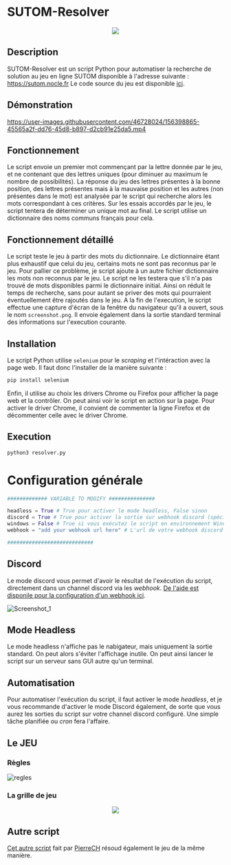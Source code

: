 # SUTOM-Resolver

<p align="center">
  <img src="https://user-images.githubusercontent.com/46728024/156399063-d08efd64-d631-4153-9899-0fe9f5f3f9b1.png">
</p>

## Description

SUTOM-Resolver est un script Python pour automatiser la recherche de solution au jeu en ligne SUTOM disponible à l'adresse suivante : https://sutom.nocle.fr
Le code source du jeu est disponible [ici](https://framagit.org/JonathanMM/sutom).

## Démonstration

https://user-images.githubusercontent.com/46728024/156398865-45565a2f-dd76-45d8-b897-d2cb91e25da5.mp4

## Fonctionnement

Le script envoie un premier mot commençant par la lettre donnée par le jeu, et ne contenant que des lettres uniques (pour diminuer au maximum le nombre de possibilités). La réponse du jeu des lettres présentes à la bonne position, des lettres présentes mais à la mauvaise position et les autres (non présentes dans le mot) est analysée par le script qui recherche alors les mots correspondant à ces critères. Sur les essais accordés par le jeu, le script tentera de déterminer un unique mot au final. Le script utilise un dictionnaire des noms communs français pour cela.

## Fonctionnement détaillé

Le script teste le jeu à partir des mots du dictionnaire. Le dictionnaire étant plus exhaustif que celui du jeu, certains mots ne sont pas reconnus par le jeu. Pour pallier ce problème, je script ajoute à un autre fichier dictionnaire les mots non reconnus par le jeu. Le script ne les testera que s'il n'a pas trouvé de mots disponibles parmi le dictionnaire initial. Ainsi on réduit le temps de recherche, sans pour autant se priver des mots qui pourraient éventuellement être rajoutés dans le jeu.
A la fin de l'execution, le script effectue une capture d'écran de la fenêtre du navigateur qu'il a ouvert, sous le nom `screenshot.png`. Il envoie également dans la sortie standard terminal des informations sur l'execution courante.

## Installation

Le script Python utilise `selenium` pour le *scraping* et l'intéraction avec la page web. Il faut donc l'installer de la manière suivante : 

```bash
pip install selenium
```

Enfin, il utilise au choix les drivers Chrome ou Firefox pour afficher la page web et la contrôler. On peut ainsi voir le script en action sur la page.
Pour activer le driver Chrome, il convient de commenter la ligne Firefox et de décommenter celle avec le driver Chrome.

## Execution

```bash
python3 resolver.py
```

# Configuration générale

```py
############# VARIABLE TO MODIFY ###############

headless = True # True pour activer le mode headless, False sinon
discord = True # True pour activer la sortie sur webhook discord (spécifier l'url), False sinon
windows = False # True si vous exécutez le script en environnement Windows (sert aux path des drivers), False sinon
webhook = "add your webhook url here" # L'url de votre webhook discord

############################
```
## Discord

Le mode discord vous permet d'avoir le résultat de l'exécution du script, directement dans un channel discord via les *webhook*. [De l'aide est disponile pour la configuration d'un webhook ici](https://support.discord.com/hc/en-us/articles/228383668-Intro-to-Webhooks). 

![Screenshot_1](https://user-images.githubusercontent.com/46728024/158126970-af41645b-a9b6-40c8-b807-7242cf850aee.png)

## Mode Headless

Le mode headless n'affiche pas le nabigateur, mais uniquement la sortie standard. On peut alors s'éviter l'affichage inutile. On peut ainsi lancer le script sur un serveur sans GUI autre qu'un terminal. 

## Automatisation

Pour automatiser l'exécution du script, il faut activer le mode *headless*, et je vous recommande d'activer le mode Discord également, de sorte que vous aurez les sorties du script sur votre channel discord configuré. Une simple tâche planifiée ou *cron* fera l'affaire.

## Le JEU

### Règles

![regles](https://user-images.githubusercontent.com/46728024/156399043-dad9f73c-17df-464a-9b0e-60ac7a4635ae.png)

### La grille de jeu

<p align="center">
  <img src="https://user-images.githubusercontent.com/46728024/156399027-d10001c6-96e4-4b71-9ee8-ef3f4dac902c.png">
</p>


## Autre script

[Cet autre script](https://github.com/PierreChrd/py-sutom-cheat) fait par [PierreCH](https://github.com/PierreChrd) résoud également le jeu de la même manière.
